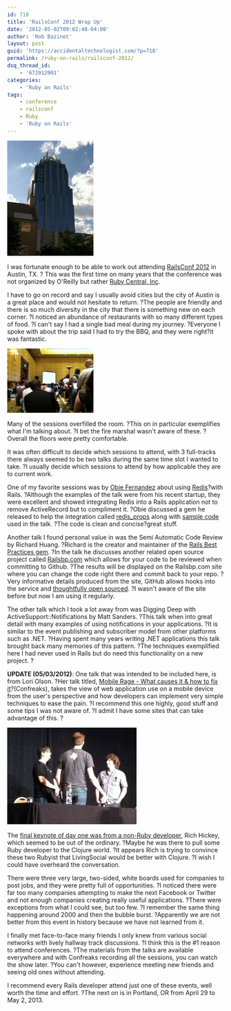 ```yaml
---
id: 718
title: 'RailsConf 2012 Wrap Up'
date: '2012-05-02T09:02:48-04:00'
author: 'Rob Bazinet'
layout: post
guid: 'https://accidentaltechnologist.com/?p=718'
permalink: /ruby-on-rails/railsconf-2012/
dsq_thread_id:
    - '672912901'
categories:
    - 'Ruby on Rails'
tags:
    - conference
    - railsconf
    - Ruby
    - 'Ruby on Rails'
---
```


![IMG 0370](/assets/img/2012/05/IMG_0370.jpg "IMG_0370.jpg")

I was fortunate enough to be able to work out attending [RailsConf 2012](https://railsconf2012.com/) in Austin, TX. ? This was the first time on many years that the conference was not organized by O'Reilly but rather [Ruby Central, Inc](https://www.rubycentral.org/).

I have to go on record and say I usually avoid cities but the city of Austin is a great place and would not hesitate to return. ?The people are friendly and there is so much diversity in the city that there is something new on each corner. ?I noticed an abundance of restaurants with so many different types of food. ?I can't say I had a single bad meal during my journey. ?Everyone I spoke with about the trip said I had to try the BBQ, and they were right?it was fantastic.

![IMG 0379](/assets/img/2012/05/IMG_0379.jpg "IMG_0379.JPG")

Many of the sessions overfilled the room. ?This on in particular exemplifies what I'm talking about. ?I bet the fire marshal wasn't aware of these. ?Overall the floors were pretty comfortable.

It was often difficult to decide which sessions to attend, with 3 full-tracks there always seemed to be two talks during the same time slot I wanted to take. ?I usually decide which sessions to attend by how applicable they are to current work.

One of my favorite sessions was by [Obie Fernandez](https://obiefernandez.com/) about using [Redis](https://redis.io/)?with Rails. ?Although the examples of the talk were from his recent startup, they were excellent and showed integrating Redis into a Rails application not to remove ActiveRecord but to compliment it. ?Obie discussed a gem he released to help the integration called [redis\_props](https://github.com/obie/redis_props) along with [sample code](https://github.com/obie/redis_on_rails) used in the talk. ?The code is clean and concise?great stuff.

Another talk I found personal value in was the Semi Automatic Code Review by Richard Huang. ?Richard is the creator and maintainer of the [Rails Best Practices gem](https://github.com/railsbp/rails_best_practices). ?In the talk he discusses another related open source project called [Railsbp.com](https://railsbp.com/) which allows for your code to be reviewed when committing to Github. ?The results will be displayed on the Railsbp.com site where you can change the code right there and commit back to your repo. ?Very informative details produced from the site, GitHub allows hooks into the service and [thoughtfully open sourced](https://github.com/railsbp/railsbp.com). ?I wasn't aware of the site before but now I am using it regularly.

The other talk which I took a lot away from was Digging Deep with ActiveSupport::Notifications by Matt Sanders. ?This talk when into great detail with many examples of using notifications in your applications. ?It is similar to the event publishing and subscriber model from other platforms such as .NET. ?Having spent many years writing .NET applications this talk brought back many memories of this pattern. ?The techniques exemplified here I had never used in Rails but do need this functionality on a new project. ?

**UPDATE (05/03/2012)**: One talk that was intended to be included here, is from Lori Olson. ?Her talk titled, [Mobile Rage - What causes it &amp; how to fix it](https://confreaks.com/videos/857-railsconf2012-mobile-rage-what-causes-it-how-to-fix-it)?(Confreaks), takes the view of web application use on a mobile device from the user's perspective and how developers can implement very simple techniques to ease the pain. ?I recommend this one highly, good stuff and some tips I was not aware of. ?I admit I have some sites that can take advantage of this. ?

![IMG 0387](/assets/img/2012/05/IMG_0387.jpg "IMG_0387.JPG")

The [final keynote of day one was from a non-Ruby developer](https://confreaks.com/videos/860-railsconf2012-keynote-simplicity-matters), Rich Hickey, which seemed to be out of the ordinary. ?Maybe he was there to pull some Ruby developer to the Clojure world. ?It appears Rich is trying to convince these two Rubyist that LivingSocial would be better with Clojure. ?I wish I could have overheard the conversation.

There were three very large, two-sided, white boards used for companies to post jobs, and they were pretty full of opportunities. ?I noticed there were far too many companies attempting to make the next Facebook or Twitter and not enough companies creating really useful applications. ?There were exceptions from what I could see, but too few. ?I remember the same thing happening around 2000 and then the bubble burst. ?Apparently we are not better from this event in history because we have not learned from it.

I finally met face-to-face many friends I only knew from various social networks with lively hallway track discussions. ?I think this is the #1 reason to attend conferences. ?The materials from the talks are available everywhere and with Confreaks recording all the sessions, you can watch the show later. ?You can't however, experience meeting new friends and seeing old ones without attending.

I recommend every Rails developer attend just one of these events, well worth the time and effort. ?The next on is in Portland, OR from April 29 to May 2, 2013.